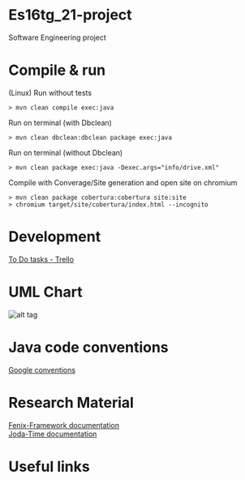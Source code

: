 # Es16tg_21-project
Software Engineering project

# Compile & run
(Linux)
Run without tests
``` 
> mvn clean compile exec:java
``` 
Run on terminal (with Dbclean)
``` 
> mvn clean dbclean:dbclean package exec:java
``` 
Run on terminal (without Dbclean)
``` 
> mvn clean package exec:java -Dexec.args="info/drive.xml"
``` 

Compile with Converage/Site generation and open site on chromium
```
> mvn clean package cobertura:cobertura site:site
> chromium target/site/cobertura/index.html --incognito
```

# Development
<a href="#">To Do tasks - Trello</a>

# UML Chart

![alt tag](https://github.com/tecnico-softeng/es16tg_21-project/blob/master/info/drive.png)

# Java code conventions
<a href="https://google.github.io/styleguide/javaguide.html">Google conventions</a></br>

# Research Material
<a href="https://fenix-framework.github.io/">Fenix-Framework documentation</a></br>
<a href="http://www.joda.org/joda-time/">Joda-Time documentation</a>

# Useful links
